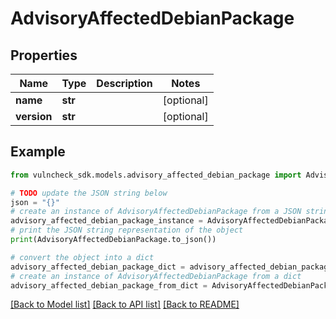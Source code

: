 # AdvisoryAffectedDebianPackage


## Properties

Name | Type | Description | Notes
------------ | ------------- | ------------- | -------------
**name** | **str** |  | [optional] 
**version** | **str** |  | [optional] 

## Example

```python
from vulncheck_sdk.models.advisory_affected_debian_package import AdvisoryAffectedDebianPackage

# TODO update the JSON string below
json = "{}"
# create an instance of AdvisoryAffectedDebianPackage from a JSON string
advisory_affected_debian_package_instance = AdvisoryAffectedDebianPackage.from_json(json)
# print the JSON string representation of the object
print(AdvisoryAffectedDebianPackage.to_json())

# convert the object into a dict
advisory_affected_debian_package_dict = advisory_affected_debian_package_instance.to_dict()
# create an instance of AdvisoryAffectedDebianPackage from a dict
advisory_affected_debian_package_from_dict = AdvisoryAffectedDebianPackage.from_dict(advisory_affected_debian_package_dict)
```
[[Back to Model list]](../README.md#documentation-for-models) [[Back to API list]](../README.md#documentation-for-api-endpoints) [[Back to README]](../README.md)


